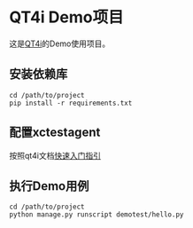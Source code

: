 # QT4i Demo项目

这是[QT4i](https://github.com/Tencent/qt4i)的Demo使用项目。

## 安装依赖库

    cd /path/to/project
    pip install -r requirements.txt

## 配置xctestagent

按照qt4i文档[快速入门指引](https://qt4i.readthedocs.io/zh_CN/latest/intro.html)

## 执行Demo用例

    cd /path/to/project
    python manage.py runscript demotest/hello.py
